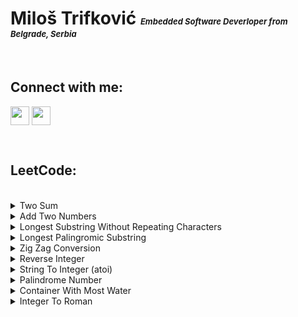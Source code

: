 # **Miloš Trifković** <font size="2"> _Embedded Software Deverloper from Belgrade, Serbia_ </font>

<br>

## Connect with me:

[<img align="center" width="30px" src="https://cdn.jsdelivr.net/npm/simple-icons@v3/icons/github.svg"/>][GitHub] 
[<img align="center" width="30px" src="https://cdn.jsdelivr.net/npm/simple-icons@v3/icons/linkedin.svg"/>][LinkedIn]

<br>

## **LeetCode:**

<br>

<details>
<summary>Two Sum</summary>

- [C][LC1 C]
- [Python][LC1 PYTHON]
</details>

<details>
<summary>Add Two Numbers</summary>

- [C][LC2 C]
- [Python][LC2 PYTHON]
</details>

<details>
<summary>Longest Substring Without Repeating Characters</summary>

- [C][LC3 C]
- [Python][LC3 PYTHON]
</details>

<details>
<summary>Longest Palingromic Substring</summary>

- [C][LC5 C]
- [Python][LC5 PYTHON]
</details>

<details>
<summary>Zig Zag Conversion</summary>

- [C][LC6 C]
- [Python][LC6 PYTHON]
</details>

<details>
<summary>Reverse Integer</summary>

- [C][LC7 C]
- [Python][LC7 PYTHON]
</details>

<details>
<summary>String To Integer (atoi)</summary>

- [C][LC8 C]
- [Python][LC8 PYTHON]
</details>

<details>
<summary>Palindrome Number</summary>
    
- [C][LC9 C]
- [Python][LC9 PYTHON]
</details>

<details>
<summary>Container With Most Water</summary>

- [C][LC11 C]
- [Python][LC11 PYTHON]
</details>

<details>
<summary>Integer To Roman</summary>

- [C][LC12 C]
- [Python][LC12 PYTHON]
</details>

[GitHub]:   https://github.com/milostiv/Algorithms
[LinkedIn]: https://www.linkedin.com/in/milo%C5%A1-trifkovi%C4%87-423101190

[LC1 C]: https://github.com/milostiv/Algorithms/tree/master/leetCode/c/p1_TwoSum/lc1.c
[LC2 C]: https://github.com/milostiv/Algorithms/blob/master/leetCode/c/p2_AddTwoNumbers/lc2.c
[LC3 C]: https://github.com/milostiv/Algorithms/blob/master/leetCode/c/p3_LongestSubstringWithoutRepeatingCharacters/lc3.c
[LC5 C]: https://github.com/milostiv/Algorithms/blob/master/leetCode/c/p5_LongestPalindromicSubstring/lc5.c
[LC6 C]: https://github.com/milostiv/Algorithms/blob/master/leetCode/c/p6_ZigZagConversion/lc6.c
[LC7 C]: https://github.com/milostiv/Algorithms/blob/master/leetCode/c/p7_ReverseInteger/lc7.c
[LC8 C]: https://github.com/milostiv/Algorithms/blob/master/leetCode/c/p8_StringToInteger_atoi/lc8.c
[LC9 C]: https://github.com/milostiv/Algorithms/blob/master/leetCode/c/p9_PalindromeNumber/lc9.c
[LC11 C]: https://github.com/milostiv/Algorithms/blob/master/leetCode/c/p11_ContainerWithMostWater/lc11.c
[LC12 C]: https://github.com/milostiv/Algorithms/blob/master/leetCode/c/p12_IntegerToRoman/lc12.c

[LC1 PYTHON]: https://github.com/milostiv/Algorithms/tree/master/leetCode/python/p1_TwoSum/lc1.py
[LC2 PYTHON]: https://github.com/milostiv/Algorithms/blob/master/leetCode/python/p2_AddTwoNumbers/lc2.py
[LC3 PYTHON]: https://github.com/milostiv/Algorithms/blob/master/leetCode/python/p3_LongestSubstringWithoutRepeatingCharacters/lc3.py
[LC5 PYTHON]: https://github.com/milostiv/Algorithms/blob/master/leetCode/python/p5_LongestPalindromicSubstring/lc5.py 
[LC6 PYTHON]: https://github.com/milostiv/Algorithms/blob/master/leetCode/python/p6_ZigZagConversion/lc6.py
[LC7 PYTHON]: https://github.com/milostiv/Algorithms/blob/master/leetCode/python/p7_ReverseInteger/lc7.py
[LC8 PYTHON]: https://github.com/milostiv/Algorithms/blob/master/leetCode/python/p8_StringToInteger_atoi/lc8.py
[LC9 PYTHON]: https://github.com/milostiv/Algorithms/blob/master/leetCode/python/p9_PalindromeNumber/lc9.py
[LC11 PYTHON]: https://github.com/milostiv/Algorithms/blob/master/leetCode/python/p11_ContainerWithMostWater/lc11.py
[LC12 PYTHON]: https://github.com/milostiv/Algorithms/blob/master/leetCode/python/p12_IntegerToRoman/lc12.py 
